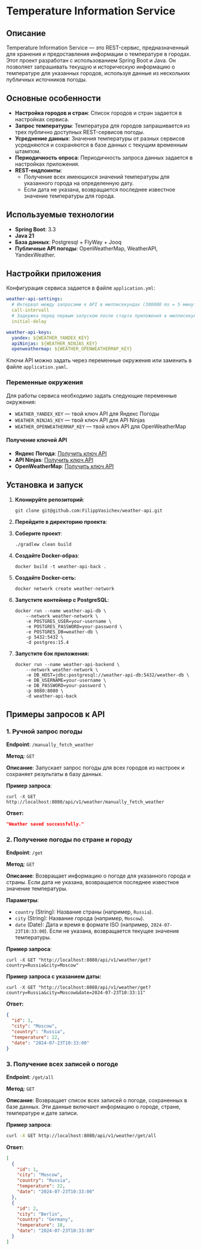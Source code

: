 # Temperature Information Service

## Описание

Temperature Information Service — это REST-сервис, предназначенный для хранения и предоставления информации о
температуре в городах. Этот проект разработан с использованием Spring Boot и Java. Он позволяет запрашивать текущую и
историческую информацию о температуре для указанных городов, используя данные из нескольких публичных источников погоды.

## Основные особенности

- **Настройка городов и стран**: Список городов и стран задается в настройках сервиса.
- **Запрос температуры**: Температура для городов запрашивается из трех публично доступных REST-сервисов погоды.
- **Усреднение данных**: Значения температуры от разных сервисов усредняются и сохраняются в базе данных с текущим
  временным штампом.
- **Периодичность опроса**: Периодичность запроса данных задается в настройках приложения.
- **REST-ендпоинты**:
    - Получение всех имеющихся значений температуры для указанного города на определенную дату.
    - Если дата не указана, возвращается последнее известное значение температуры для города.

## Используемые технологии

- **Spring Boot**: 3.3
- **Java 21**
- **База данных**: Postgresql + FlyWay + Jooq
- **Публичные API погоды**: OpenWeatherMap, WeatherAPI, YandexWeather.

## Настройки приложения

Конфигурация сервиса задается в файле `application.yml`:

```yaml
weather-api-settings: 
  # Интервал между запросами к API в миллисекундах (300000 ms = 5 минут)
  call-intervall
  # Задержка перед первым запуском после старта приложения в миллисекундах (50000 ms = 50 секунд)
  initial-delay

weather-api-keys:
  yandex: ${WEATHER_YANDEX_KEY}
  apiNinjas: ${WEATHER_NINJAS_KEY}
  openweathermap: ${WEATHER_OPENWEATHERMAP_KEY}
```

Ключи API можно задать через переменные окружения или заменить в файле `application.yaml`.

### Переменные окружения

Для работы сервиса необходимо задать следующие переменные окружения:

- `WEATHER_YANDEX_KEY` — твой ключ API для Яндекс Погоды
- `WEATHER_NINJAS_KEY` — твой ключ API для API Ninjas
- `WEATHER_OPENWEATHERMAP_KEY` — твой ключ API для OpenWeatherMap

#### Получение ключей API

- **Яндекс Погода**: [Получить ключ API](https://yandex.ru/pogoda/b2b/console/api-page)
- **API Ninjas**: [Получить ключ API](https://api-ninjas.com/profile)
- **OpenWeatherMap**: [Получить ключ API](https://home.openweathermap.org/api_keys)

## Установка и запуск

1. **Клонируйте репозиторий**:
    ```
    git clone git@github.com:FilippVasichev/weather-api.git
    ```
2. **Перейдите в директорию проекта**:

3. **Соберите проект**:
    ```
    ./gradlew clean build
    ```

4. **Создайте Docker-образ**:
    ```
    docker build -t weather-api-back .
    ```
5. **Создайте Docker-сеть:**

    ```
    docker network create weather-network
    ```

6. **Запустите контейнер с PostgreSQL**:
    ```
    docker run --name weather-api-db \
        --network weather-network \
        -e POSTGRES_USER=your-username \
        -e POSTGRES_PASSWORD=your-password \
        -e POSTGRES_DB=weather-db \
        -p 5432:5432 \
        -d postgres:15.4
    ```

7. **Запустите бэк приложения:**
    ```
    docker run --name weather-api-backend \
        --network weather-network \
        -e DB_HOST=jdbc:postgresql://weather-api-db:5432/weather-db \
        -e DB_USERNAME=your-username \
        -e DB_PASSWORD=your-password \
        -p 8080:8080 \
        -d weather-api-back
    ```

## Примеры запросов к API

### 1. Ручной запрос погоды

**Endpoint**: `/manually_fetch_weather`

**Метод**: `GET`

**Описание**: Запускает запрос погоды для всех городов из настроек и сохраняет результаты в базу данных.

**Пример запроса**:

```
curl -X GET http://localhost:8080/api/v1/weather/manually_fetch_weather
```

**Ответ:**

```json
"Weather saved successfully."
```

### 2. Получение погоды по стране и городу

**Endpoint**: `/get`

**Метод**: `GET`

**Описание**: Возвращает информацию о погоде для указанного города и страны. Если дата не указана, возвращается
последнее известное значение температуры.

**Параметры**:

- `country` (String): Название страны (например, `Russia`).
- `city` (String): Название города (например, `Moscow`).
- `date` (Date): Дата и время в формате ISO (например, `2024-07-23T10:33:00`). Если не
  указана, возвращается текущее значение температуры.

**Пример запроса**:

```
curl -X GET "http://localhost:8080/api/v1/weather/get?country=Russia&city=Moscow"
```

**Пример запроса с указанием даты:**

```
curl -X GET "http://localhost:8080/api/v1/weather/get?country=Russia&city=Moscow&date=2024-07-23T10:33:11"
```

**Ответ:**

```json lines
{
  "id": 1,
  "city": "Moscow",
  "country": "Russia",
  "temperature": 22,
  "date": "2024-07-23T10:33:00"
}
```

### 3. Получение всех записей о погоде

**Endpoint**: `/get/all`

**Метод**: `GET`

**Описание**: Возвращает список всех записей о погоде, сохраненных в базе данных. Эти данные включают информацию о
городе, стране, температуре и дате записи.

**Пример запроса**:

```bash
curl -X GET http://localhost:8080/api/v1/weather/get/all
```

**Ответ:**

```json lines
[
  {
    "id": 1,
    "city": "Moscow",
    "country": "Russia",
    "temperature": 22,
    "date": "2024-07-23T10:33:00"
  },
  {
    "id": 2,
    "city": "Berlin",
    "country": "Germany",
    "temperature": 18,
    "date": "2024-07-23T10:33:00"
  }
]
```
